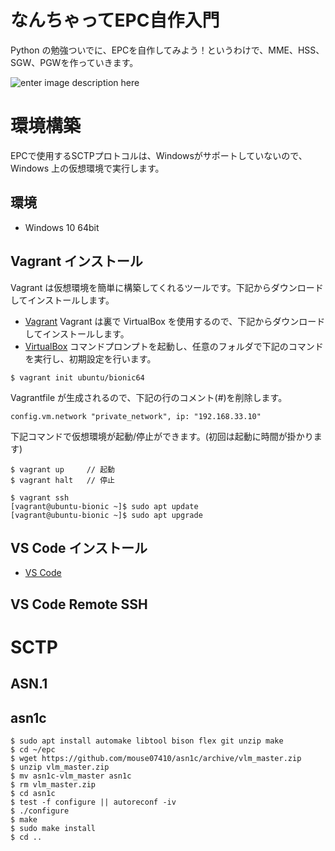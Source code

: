# なんちゃってEPC自作入門
Python の勉強ついでに、EPCを自作してみよう！というわけで、MME、HSS、SGW、PGWを作っていきます。

![enter image description here](https://user-images.githubusercontent.com/1900544/84593371-e17ae600-ae86-11ea-872d-4aaf0fe4bfa1.png)


# 環境構築
EPCで使用するSCTPプロトコルは、Windowsがサポートしていないので、Windows 上の仮想環境で実行します。

## 環境

- Windows 10 64bit

## Vagrant インストール
Vagrant は仮想環境を簡単に構築してくれるツールです。下記からダウンロードしてインストールします。
- [Vagrant](https://www.vagrantup.com/)
Vagrant は裏で VirtualBox を使用するので、下記からダウンロードしてインストールします。
- [VirtualBox](https://www.virtualbox.org/)
コマンドプロンプトを起動し、任意のフォルダで下記のコマンドを実行し、初期設定を行います。
```
$ vagrant init ubuntu/bionic64
```
Vagrantfile が生成されるので、下記の行のコメント(#)を削除します。
```
config.vm.network "private_network", ip: "192.168.33.10"
```
下記コマンドで仮想環境が起動/停止ができます。(初回は起動に時間が掛かります)
```
$ vagrant up     // 起動
$ vagrant halt   // 停止
```

```
$ vagrant ssh
[vagrant@ubuntu-bionic ~]$ sudo apt update
[vagrant@ubuntu-bionic ~]$ sudo apt upgrade
```

## VS Code インストール

- [VS Code](https://azure.microsoft.com/ja-jp/products/visual-studio-code/)

## VS Code Remote SSH 

# SCTP

## ASN.1

## asn1c

```
$ sudo apt install automake libtool bison flex git unzip make
$ cd ~/epc
$ wget https://github.com/mouse07410/asn1c/archive/vlm_master.zip
$ unzip vlm_master.zip
$ mv asn1c-vlm_master asn1c
$ rm vlm_master.zip
$ cd asn1c
$ test -f configure || autoreconf -iv
$ ./configure
$ make
$ sudo make install
$ cd ..

```

<!--stackedit_data:
eyJoaXN0b3J5IjpbLTgyMzgwODA1MiwxODc1NjY5Mjg0LC0xOT
UxMjgxNTUwLDExODY4MjA3MTQsLTk0NDY1Njk0Myw1OTk2ODY3
NiwtMTg1Nzg4NDkwLC0xNTEwNjQ4OTcyLC05MzczMTk1OTgsMT
Q1MTgzNjA0OCw0OTQ1NzEyMjEsLTEwODc2MDY4NTcsLTEwNzQ4
MDE5OTgsLTkxMzk4MzI2MSwtNTAyMzMwNDc3LC04MzM5MTM0Ny
wtMTIxNDYxNzA5OSwtNTIxNzI3Njg1LDg5MzgzNzU3MSwxNDY5
NzM2MzA3XX0=
-->